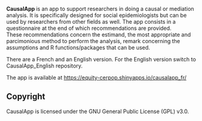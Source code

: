 <b>CausalApp </b> is an app to support researchers in doing a causal or mediation analysis. It is specifically designed for social epidemiologists but can be used by researchers from other fields as well.
The app consists in a questionnaire at the end of which recommendations are provided. <br>
These recommendations concern the estimand, the most appropriate and parcimonious method to perform the analysis, remark concerning the assumptions and R functions/packages that can be used.

There are a French and an English version. For the English version switch to CausalApp_English repository.

The app is available at https://equity-cerpop.shinyapps.io/causalapp_fr/

## Copyright
CausalApp is licensed under the GNU General Public License (GPL) v3.0.
